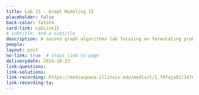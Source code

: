 ```yaml
---
title: Lab 15 - Graph Modeling II
placeholder: false
back-color: fafaf4
card-link: LabLink15
# subtitle: And a subtitle
description: A second graph algorithms lab focusing on formulating problems as graphs and using BFS/DFS to solve them.
people:
layout: post
no-link: true  # stops link to page 
deliverydate: 2024-10-23
link-questions: 
link-solutions: 
link-recording: https://mediaspace.illinois.edu/media/t/1_f8faja82/347892222
link-recording-ta:
---
```










